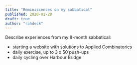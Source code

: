 ```yaml
---
title: "Reminiscences on my sabbatical"
published: 2020-01-20
draft: true
author: "rahdeck"
---
```

Describe experiences from my 8-month sabbatical:

- starting a website with solutions to Applied Combinatorics
- daily exercise, up to 3 x 50 push-ups
- daily cycling over Harbour Bridge
